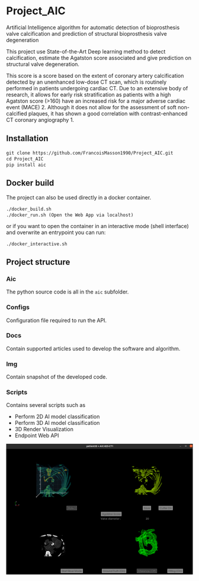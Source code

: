 # Project_AIC

Artificial Intelligence algorithm for automatic detection of bioprosthesis valve calcification and prediction of structural bioprosthesis valve degeneration

This project use State-of-the-Art Deep learning method to detect calcification, estimate the Agatston score associated and give prediction on structural valve degeneration.

This score is a score based on the extent of coronary artery calcification detected by an unenhanced low-dose CT scan, which is routinely performed in patients undergoing cardiac CT. Due to an extensive body of research, it allows for early risk stratification as patients with a high Agatston score (>160) have an increased risk for a major adverse cardiac event (MACE) 2. Although it does not allow for the assessment of soft non-calcified plaques, it has shown a good correlation with contrast-enhanced CT coronary angiography 1. 

## Installation
```
git clone https://github.com/FrancoisMasson1990/Project_AIC.git
cd Project_AIC
pip install aic
```

## Docker build

The project can also be used directly in a docker container.
```
./docker_build.sh
./docker_run.sh (Open the Web App via localhost)
```
or if you want to open the container in an interactive mode (shell interface) and overwrite an entrypoint you can run: 
```
./docker_interactive.sh
```

## Project structure

### Aic

The python source code is all in the `aic` subfolder.

### Configs

Configuration file required to run the API.

### Docs

Contain supported articles used to develop the software and algorithm.

### Img

Contain snapshot of the developed code.

### Scripts

Contains several scripts such as
- Perform 2D AI model classification
- Perform 3D AI model classification
- 3D Render Visualization
- Endpoint Web API

![alt gui](img/gui_render.jpg "Gui Render")
